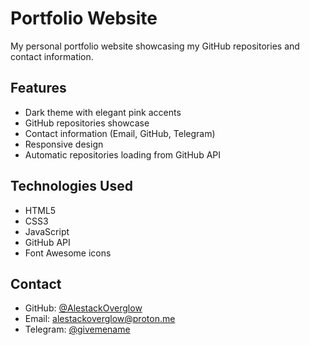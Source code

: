 # Portfolio Website

My personal portfolio website showcasing my GitHub repositories and contact information.

## Features
- Dark theme with elegant pink accents
- GitHub repositories showcase
- Contact information (Email, GitHub, Telegram)
- Responsive design
- Automatic repositories loading from GitHub API

## Technologies Used
- HTML5
- CSS3
- JavaScript
- GitHub API
- Font Awesome icons

## Contact
- GitHub: [@AlestackOverglow](https://github.com/AlestackOverglow)
- Email: alestackoverglow@proton.me
- Telegram: [@givemename](https://t.me/givemename) 